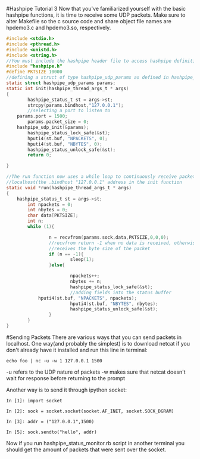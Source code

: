 #Hashpipe Tutorial 3
Now that you've familiarized yourself with the basic hashpipe functions, it is time to receive some UDP packets.
Make sure to alter Makefile so the c source code and share object file names are hpdemo3.c and hpdemo3.so, respectively. 
```c
#include <stdio.h>
#include <pthread.h>
#include <unistd.h>
#include <string.h>
//You must include the hashpipe header file to access hashpipe definitions
#include "hashpipe.h"
#define PKTSIZE 10000
//defining a struct of type hashpipe_udp_params as defined in hashpipe_udp.h
static struct hashpipe_udp_params params;
static int init(hashpipe_thread_args_t * args)
{
        hashpipe_status_t st = args->st;
        strcpy(params.bindhost,"127.0.0.1");
        //selecting a port to listen to
	params.port = 1500;
        params.packet_size = 0;
	hashpipe_udp_init(&params);
        hashpipe_status_lock_safe(&st);
        hputi4(st.buf, "NPACKETS", 0);
        hputi4(st.buf, "NBYTES", 0);
        hashpipe_status_unlock_safe(&st);
        return 0;

}

//The run function now uses a while loop to continuously receive packets from
//localhost(the .bindhost "127.0.0.1" address in the init function
static void *run(hashpipe_thread_args_t * args)
{
	hashpipe_status_t st = args->st;
        int npackets = 0;
        int nbytes = 0;
        char data[PKTSIZE];
        int n;
        while (1){

                n = recvfrom(params.sock,data,PKTSIZE,0,0,0);
                //recvfrom return -1 when no data is received, otherwise it
                //receives the byte size of the packet
                if (n == -1){
                        sleep(1);
                }else{

                        npackets++;
                        nbytes += n;
                        hashpipe_status_lock_safe(&st);
                        //adding fields into the status buffer
			hputi4(st.buf, "NPACKETS", npackets);
                        hputi4(st.buf, "NBYTES", nbytes);
                        hashpipe_status_unlock_safe(&st);
                }
        }
}
```
#Sending Packets
There are various ways that you can send packets in localhost. One way(and probably the simplest) is to download netcat if you don't already have it installed and run this line in terminal:
```
echo foo | nc -u -w 1 127.0.0.1 1500
```
-u refers to the UDP nature of packets
-w makes sure that netcat doesn't wait for response before returning to the prompt

Another way is to send it through ipython socket:
```
In [1]: import socket

In [2]: sock = socket.socket(socket.AF_INET, socket.SOCK_DGRAM)

In [3]: addr = ("127.0.0.1",1500)

In [5]: sock.sendto("hello", addr)
```
Now if you run hashpipe_status_monitor.rb script in another terminal you should get the amount of packets that were sent over the socket.


